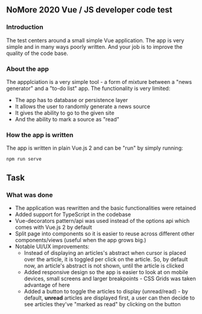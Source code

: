 ## NoMore 2020 Vue / JS developer code test

### Introduction

The test centers around a small simple Vue application. The app is very simple and in many ways poorly written. And your job is to improve the quality of the code base.

### About the app

The appplciation is a very simple tool - a form of mixture between a "news generator" and a "to-do list" app. The functionality is very limited:

- The app has to database or persistence layer
- It allows the user to randomly generate a news source
- It gives the ability to go to the given site
- And the ability to mark a source as "read"

### How the app is written

The app is written in plain Vue.js 2 and can be "run" by simply running:

`npm run serve`

## Task

### What was done

- The application was rewritten and the basic functionalities were retained
- Added support for TypeScript in the codebase
- Vue-decorators pattern/api was used instead of the options api which comes with Vue.js 2 by default
- Split page into components so it is easier to reuse across different other components/views (useful when the app grows big.)
- Notable UI/UX improvements:
  - Instead of displaying an articles's abstract when cursor is placed over the article, it is toggled per click on the article. So, by default now, an article's abstract is not shown, until the article is clicked
  - Added responsive design so the app is easier to look at on mobile devices, small screens and larger breakpoints - CSS Grids was taken advantage of here
  - Added a button to toggle the articles to display (unread/read) - by default, **unread** articles are displayed first, a user can then decide to see articles they've "marked as read" by clicking on the button
